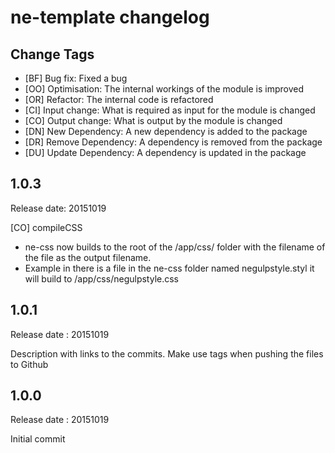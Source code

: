 # ne-template changelog

## Change Tags

- [BF] Bug fix: Fixed a bug
- [OO] Optimisation: The internal workings of the module is improved 
- [OR] Refactor: The internal code is refactored
- [CI] Input change: What is required as input for the module is changed
- [CO] Output change: What is output by the module is changed
- [DN] New Dependency: A new dependency is added to the package
- [DR] Remove Dependency: A  dependency is removed from the package
- [DU] Update Dependency: A dependency is updated in the package


## 1.0.3

Release date: 20151019

[CO] compileCSS 
- ne-css now builds to the root of the /app/css/ folder with the filename of the file as the output filename. 
- Example in there is a file in the ne-css folder named negulpstyle.styl it will build to /app/css/negulpstyle.css


## 1.0.1

Release date : 20151019

Description with links to the commits. Make use tags when pushing the files to Github


## 1.0.0

Release date : 20151019

Initial commit

